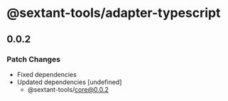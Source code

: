 # @sextant-tools/adapter-typescript

## 0.0.2
### Patch Changes

- Fixed dependencies
- Updated dependencies [undefined]
  - @sextant-tools/core@0.0.2
